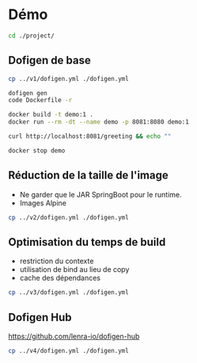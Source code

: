 # Démo

```bash
cd ./project/
```

## Dofigen de base

```bash
cp ../v1/dofigen.yml ./dofigen.yml
```

```bash
dofigen gen
code Dockerfile -r
```

```bash
docker build -t demo:1 .
docker run --rm -dt --name demo -p 8081:8080 demo:1
```

```bash
curl http://localhost:8081/greeting && echo ""
```

```bash
docker stop demo
```

## Réduction de la taille de l'image

- Ne garder que le JAR SpringBoot pour le runtime.
- Images Alpine

```bash
cp ../v2/dofigen.yml ./dofigen.yml
```

## Optimisation du temps de build

- restriction du contexte
- utilisation de bind au lieu de copy
- cache des dépendances

```bash
cp ../v3/dofigen.yml ./dofigen.yml
```

## Dofigen Hub

https://github.com/lenra-io/dofigen-hub

```bash
cp ../v4/dofigen.yml ./dofigen.yml
```